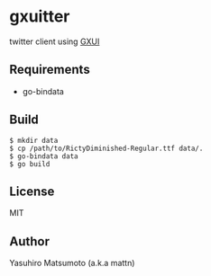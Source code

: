 # gxuitter

twitter client using [GXUI](https://github.com/google/gxui)

## Requirements

* go-bindata

## Build

```
$ mkdir data
$ cp /path/to/RictyDiminished-Regular.ttf data/.
$ go-bindata data
$ go build
```

## License

MIT

## Author

Yasuhiro Matsumoto (a.k.a mattn)
